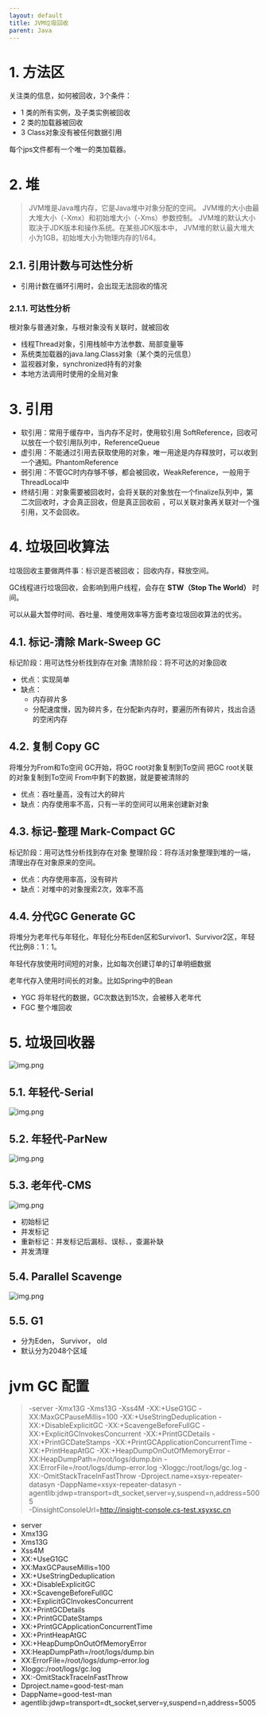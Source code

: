 ```yaml
---
layout: default
title: JVM垃圾回收
parent: Java
---
```


# 1. 方法区

关注类的信息，如何被回收，3个条件：

- 1 类的所有实例，及子类实例被回收
- 2 类的加载器被回收
- 3 Class对象没有被任何数据引用

每个jps文件都有一个唯一的类加载器。

# 2. 堆

> JVM堆是Java堆内存，它是Java堆中对象分配的空间。
> JVM堆的大小由最大堆大小（-Xmx）和初始堆大小（-Xms）参数控制。
> JVM堆的默认大小取决于JDK版本和操作系统。在某些JDK版本中，
> JVM堆的默认最大堆大小为1GB，初始堆大小为物理内存的1/64。

## 2.1. 引用计数与可达性分析

- 引用计数在循环引用时，会出现无法回收的情况

### 2.1.1. 可达性分析

根对象与普通对象，与根对象没有关联时，就被回收

- 线程Thread对象，引用栈帧中方法参数、局部变量等
- 系统类加载器的java.lang.Class对象（某个类的元信息）
- 监视器对象，synchronized持有的对象
- 本地方法调用时使用的全局对象

# 3. 引用

- 软引用：常用于缓存中，当内存不足时，使用软引用 SoftReference，回收可以放在一个软引用队列中，ReferenceQueue
- 虚引用：不能通过引用去获取使用的对象，唯一用途是内存释放时，可以收到一个通知。PhantomReference
- 弱引用：不管GC时内存够不够，都会被回收，WeakReference，一般用于ThreadLocal中
- 终结引用：对象需要被回收时，会将关联的对象放在一个finalize队列中，第二次回收时，才会真正回收，但是真正回收前
  ，可以关联对象再关联对一个强引用，又不会回收。

# 4. 垃圾回收算法

垃圾回收主要做两件事：标识是否被回收； 回收内存，释放空间。

GC线程进行垃圾回收，会影响到用户线程，会存在 **STW（Stop The World）** 时间。

可以从最大暂停时间、吞吐量、堆使用效率等方面考查垃圾回收算法的优劣。

## 4.1. 标记-清除 Mark-Sweep GC

标记阶段：用可达性分析找到存在对象
清除阶段：将不可达的对象回收

- 优点：实现简单
- 缺点：
    - 内存碎片多
    - 分配速度慢，因为碎片多，在分配新内存时，要遍历所有碎片，找出合适的空闲内存

## 4.2. 复制 Copy GC

将堆分为From和To空间
GC开始，将GC root对象复制到To空间
把GC root关联的对象复制到To空间
From中剩下的数据，就是要被清除的

- 优点：吞吐量高，没有过大的碎片
- 缺点：内存使用率不高，只有一半的空间可以用来创建新对象

## 4.3. 标记-整理 Mark-Compact GC
标记阶段：用可达性分析找到存在对象
整理阶段：将存活对象整理到堆的一端，清理出存在对象原来的空间。

- 优点：内存使用率高，没有碎片
- 缺点：对堆中的对象搜索2次，效率不高


## 4.4. 分代GC Generate GC
将堆分为老年代与年轻化，年轻化分布Eden区和Survivor1、Survivor2区，年轻代比例8：1：1。

年轻代存放使用时间短的对象，比如每次创建订单的订单明细数据

老年代存入使用时间长的对象。比如Spring中的Bean

- YGC 将年轻代的数据，GC次数达到15次，会被移入老年代
- FGC 整个堆回收

# 5. 垃圾回收器

![img.png](img/gc_tool.png)

## 5.1. 年轻代-Serial

![img.png](img/gc_serial.png)


## 5.2. 年轻代-ParNew

![img.png](img/gc_parnew.png)


## 5.3. 老年代-CMS
![img.png](img/gc_cms.png)

- 初始标记
- 并发标记
- 重新标记：并发标记后漏标、误标、，查漏补缺
- 并发清理

## 5.4. Parallel Scavenge

![img.png](img/gc_parallel.png)

## 5.5. G1
- 分为Eden， Survivor， old
- 默认分为2048个区域


# jvm GC 配置

> -server -Xmx13G -Xms13G -Xss4M -XX:+UseG1GC -XX:MaxGCPauseMillis=100 -XX:+UseStringDeduplication
-XX:+DisableExplicitGC -XX:+ScavengeBeforeFullGC -XX:+ExplicitGCInvokesConcurrent -XX:+PrintGCDetails
-XX:+PrintGCDateStamps -XX:+PrintGCApplicationConcurrentTime -XX:+PrintHeapAtGC -XX:+HeapDumpOnOutOfMemoryError
-XX:HeapDumpPath=/root/logs/dump.bin -XX:ErrorFile=/root/logs/dump-error.log
-Xloggc:/root/logs/gc.log -XX:-OmitStackTraceInFastThrow -Dproject.name=xsyx-repeater-datasyn
-DappName=xsyx-repeater-datasyn -agentlib:jdwp=transport=dt_socket,server=y,suspend=n,address=5005  
-DinsightConsoleUrl=http://insight-console.cs-test.xsyxsc.cn

 - server 
 - Xmx13G 
 - Xms13G 
 - Xss4M 
 - XX:+UseG1GC 
 - XX:MaxGCPauseMillis=100 
 - XX:+UseStringDeduplication
 - XX:+DisableExplicitGC 
 - XX:+ScavengeBeforeFullGC 
 - XX:+ExplicitGCInvokesConcurrent 
 - XX:+PrintGCDetails
 - XX:+PrintGCDateStamps 
 - XX:+PrintGCApplicationConcurrentTime 
 - XX:+PrintHeapAtGC 
 - XX:+HeapDumpOnOutOfMemoryError
 - XX:HeapDumpPath=/root/logs/dump.bin 
 - XX:ErrorFile=/root/logs/dump-error.log
 - Xloggc:/root/logs/gc.log 
 - XX:-OmitStackTraceInFastThrow 
 - Dproject.name=good-test-man
 - DappName=good-test-man 
 - agentlib:jdwp=transport=dt_socket,server=y,suspend=n,address=5005  
